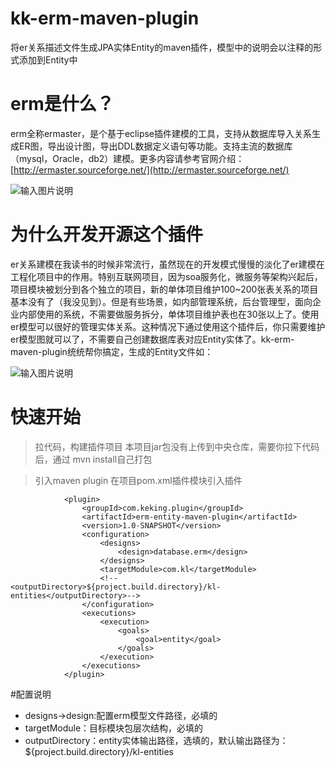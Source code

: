 # kk-erm-maven-plugin
将er关系描述文件生成JPA实体Entity的maven插件，模型中的说明会以注释的形式添加到Entity中

# erm是什么？
erm全称ermaster，是个基于eclipse插件建模的工具，支持从数据库导入关系生成ER图，导出设计图，导出DDL数据定义语句等功能。支持主流的数据库（mysql，Oracle，db2）建模。更多内容请参考官网介绍：[http://ermaster.sourceforge.net/](http://ermaster.sourceforge.net/)


![输入图片说明](https://gitee.com/uploads/images/2018/0606/155059_2d6357d5_492218.png "屏幕截图.png")

# 为什么开发开源这个插件
er关系建模在我读书的时候非常流行，虽然现在的开发模式慢慢的淡化了er建模在工程化项目中的作用。特别互联网项目，因为soa服务化，微服务等架构兴起后，项目模块被划分到各个独立的项目，新的单体项目维护100~200张表关系的项目基本没有了（我没见到）。但是有些场景，如内部管理系统，后台管理型，面向企业内部使用的系统，不需要做服务拆分，单体项目维护表也在30张以上了。使用er模型可以很好的管理实体关系。这种情况下通过使用这个插件后，你只需要维护er模型图就可以了，不需要自己创建数据库表对应Entity实体了。kk-erm-maven-plugin统统帮你搞定，生成的Entity文件如：

![输入图片说明](https://gitee.com/uploads/images/2018/0606/165444_0a97112a_492218.png "屏幕截图.png")

# 快速开始
> 拉代码，构建插件项目
本项目jar包没有上传到中央仓库，需要你拉下代码后，通过 mvn install自己打包

> 引入maven plugin
在项目pom.xml插件模块引入插件

```
            <plugin>
                <groupId>com.keking.plugin</groupId>
                <artifactId>erm-entity-maven-plugin</artifactId>
                <version>1.0-SNAPSHOT</version>
                <configuration>
                    <designs>
                        <design>database.erm</design>
                    </designs>
                    <targetModule>com.kl</targetModule>
                    <!--<outputDirectory>${project.build.directory}/kl-entities</outputDirectory>-->
                </configuration>
                <executions>
                    <execution>
                        <goals>
                            <goal>entity</goal>
                        </goals>
                    </execution>
                </executions>
            </plugin>
```
#配置说明

- designs->design:配置erm模型文件路径，必填的
- targetModule：目标模块包层次结构，必填的
- outputDirectory：entity实体输出路径，选填的，默认输出路径为：${project.build.directory}/kl-entities
